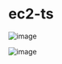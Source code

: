 # ec2-ts

![image](https://github.com/user-attachments/assets/da9b71b0-c783-475d-a64d-c90a1267fd0f)

![image](https://github.com/user-attachments/assets/88a68ddd-230c-448b-a83f-22d18833a33d)

